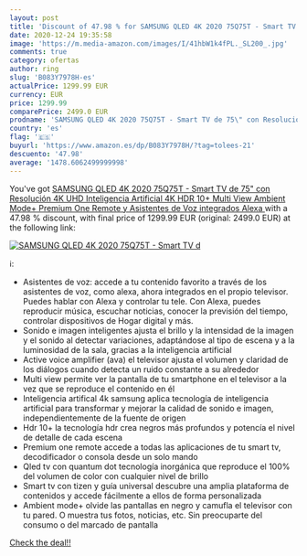 ```yaml
---
layout: post
title: 'Discount of 47.98 % for SAMSUNG QLED 4K 2020 75Q75T - Smart TV d'
date: 2020-12-24 19:35:58
image: 'https://m.media-amazon.com/images/I/41hbW1k4fPL._SL200_.jpg'
comments: true
category: ofertas
author: ring
slug: 'B083Y7978H-es'
actualPrice: 1299.99 EUR
currency: EUR
price: 1299.99
comparePrice: 2499.0 EUR
prodname: 'SAMSUNG QLED 4K 2020 75Q75T - Smart TV de 75\" con Resolución 4K UHD  Inteligencia Artificial 4K  HDR 10+  Multi View  Ambient Mode+  Premium One Remote y Asistentes de Voz integrados  Alexa '
country: 'es'
flag: '🇪🇸'
buyurl: 'https://www.amazon.es/dp/B083Y7978H/?tag=tolees-21'
descuento: '47.98'
average: '1478.6062499999998'
---
```


You've got [SAMSUNG QLED 4K 2020 75Q75T - Smart TV de 75\" con Resolución 4K UHD  Inteligencia Artificial 4K  HDR 10+  Multi View  Ambient Mode+  Premium One Remote y Asistentes de Voz integrados  Alexa ](https://www.amazon.es/dp/B083Y7978H/?tag=tolees-21) with a  47.98 % discount, with final price of 1299.99 EUR (original: 2499.0 EUR) at the following link:

[![SAMSUNG QLED 4K 2020 75Q75T - Smart TV d](https://m.media-amazon.com/images/I/41hbW1k4fPL._SL200_.jpg)](https://www.amazon.es/dp/B083Y7978H/?tag=tolees-21)

ℹ️:

- Asistentes de voz: accede a tu contenido favorito a través de los asistentes de voz, como alexa, ahora integrados en el propio televisor. Puedes hablar con Alexa y controlar tu tele. Con Alexa, puedes reproducir música, escuchar noticias, conocer la previsión del tiempo, controlar dispositivos de Hogar digital y más.
- Sonido e imagen inteligentes ajusta el brillo y la intensidad de la imagen y el sonido al detectar variaciones, adaptándose al tipo de escena y a la luminosidad de la sala, gracias a la inteligencia artificial
- Active voice amplifier (ava) el televisor ajusta el volumen y claridad de los diálogos cuando detecta un ruido constante a su alrededor
- Multi view permite ver la pantalla de tu smartphone en el televisor a la vez que se reproduce el contenido en él
- Inteligencia artifical 4k samsung aplica tecnología de inteligencia artificial para transformar y mejorar la calidad de sonido e imagen, independientemente de la fuente de origen
- Hdr 10+ la tecnología hdr crea negros más profundos y potencía el nivel de detalle de cada escena
- Premium one remote accede a todas las aplicaciones de tu smart tv, decodificador o consola desde un solo mando
- Qled tv con quantum dot tecnología inorgánica que reproduce el 100% del volumen de color con cualquier nivel de brillo
- Smart tv con tizen y guía universal descubre una amplia plataforma de contenidos y accede fácilmente a ellos de forma personalizada
- Ambient mode+ olvide las pantallas en negro y camufla el televisor con tu pared. O muestra tus fotos, noticias, etc. Sin preocuparte del consumo o del marcado de pantalla

[Check the deal!!](https://www.amazon.es/dp/B083Y7978H/?tag=tolees-21)
